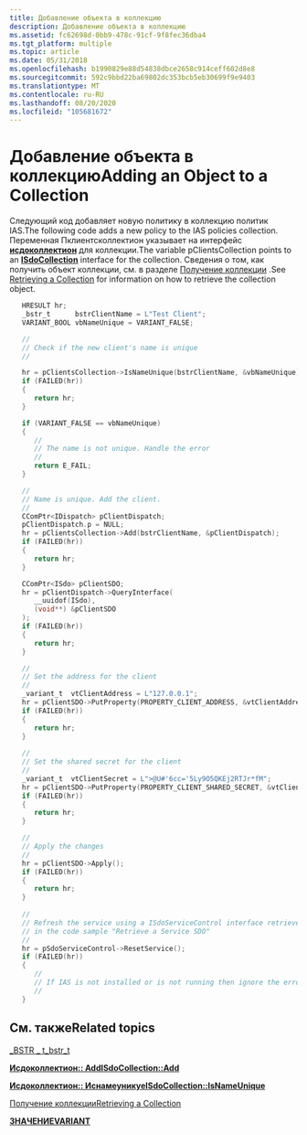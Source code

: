```yaml
---
title: Добавление объекта в коллекцию
description: Добавление объекта в коллекцию
ms.assetid: fc62698d-0bb9-478c-91cf-9f8fec36dba4
ms.tgt_platform: multiple
ms.topic: article
ms.date: 05/31/2018
ms.openlocfilehash: b1990829e88d54838dbce2658c914ceff602d8e8
ms.sourcegitcommit: 592c9bbd22ba69802dc353bcb5eb30699f9e9403
ms.translationtype: MT
ms.contentlocale: ru-RU
ms.lasthandoff: 08/20/2020
ms.locfileid: "105681672"
---
```

# <a name="adding-an-object-to-a-collection"></a><span data-ttu-id="cac2d-103">Добавление объекта в коллекцию</span><span class="sxs-lookup"><span data-stu-id="cac2d-103">Adding an Object to a Collection</span></span>

<span data-ttu-id="cac2d-104">Следующий код добавляет новую политику в коллекцию политик IAS.</span><span class="sxs-lookup"><span data-stu-id="cac2d-104">The following code adds a new policy to the IAS policies collection.</span></span> <span data-ttu-id="cac2d-105">Переменная Пклиентсколлектион указывает на интерфейс [**исдоколлектион**](/windows/desktop/api/sdoias/nn-sdoias-isdocollection) для коллекции.</span><span class="sxs-lookup"><span data-stu-id="cac2d-105">The variable pClientsCollection points to an [**ISdoCollection**](/windows/desktop/api/sdoias/nn-sdoias-isdocollection) interface for the collection.</span></span> <span data-ttu-id="cac2d-106">Сведения о том, как получить объект коллекции, см. в разделе [Получение коллекции](/windows/desktop/Nps/sdo-retrieving-a-collection) .</span><span class="sxs-lookup"><span data-stu-id="cac2d-106">See [Retrieving a Collection](/windows/desktop/Nps/sdo-retrieving-a-collection) for information on how to retrieve the collection object.</span></span>


```C++
   HRESULT hr;
   _bstr_t      bstrClientName = L"Test Client";
   VARIANT_BOOL vbNameUnique = VARIANT_FALSE;

   //
   // Check if the new client's name is unique
   //

   hr = pClientsCollection->IsNameUnique(bstrClientName, &vbNameUnique);
   if (FAILED(hr))
   {
      return hr;
   }

   if (VARIANT_FALSE == vbNameUnique)
   {
      //
      // The name is not unique. Handle the error
      //
      return E_FAIL;
   }

   //
   // Name is unique. Add the client.
   //
   CComPtr<IDispatch> pClientDispatch;
   pClientDispatch.p = NULL;
   hr = pClientsCollection->Add(bstrClientName, &pClientDispatch);
   if (FAILED(hr))
   {
      return hr;
   }

   CComPtr<ISdo> pClientSDO;
   hr = pClientDispatch->QueryInterface(
      __uuidof(ISdo),
      (void**) &pClientSDO
   );
   if (FAILED(hr))
   {
      return hr;
   }

   //
   // Set the address for the client
   //
   _variant_t  vtClientAddress = L"127.0.0.1";
   hr = pClientSDO->PutProperty(PROPERTY_CLIENT_ADDRESS, &vtClientAddress);
   if (FAILED(hr))
   {
      return hr;
   }
       
   //
   // Set the shared secret for the client
   //
   _variant_t  vtClientSecret = L">@U#'6cc='5Ly9O5QKEj2RTJr*fM";
   hr = pClientSDO->PutProperty(PROPERTY_CLIENT_SHARED_SECRET, &vtClientSecret);
   if (FAILED(hr))
   {
      return hr;
   }

   //
   // Apply the changes
   //
   hr = pClientSDO->Apply();
   if (FAILED(hr))
   {
      return hr;
   }   
    
   //
   // Refresh the service using a ISdoServiceControl interface retrieved
   // in the code sample "Retrieve a Service SDO"
   //
   hr = pSdoServiceControl->ResetService();
   if (FAILED(hr))
   {
      //
      // If IAS is not installed or is not running then ignore the error
      //  
   }


```



## <a name="related-topics"></a><span data-ttu-id="cac2d-107">См. также</span><span class="sxs-lookup"><span data-stu-id="cac2d-107">Related topics</span></span>

<dl> <dt>

<span data-ttu-id="cac2d-108">[\_BSTR \_ t](/previous-versions/visualstudio/visual-studio-6.0/aa278286(v=vs.60))</span><span class="sxs-lookup"><span data-stu-id="cac2d-108">[\_bstr\_t](/previous-versions/visualstudio/visual-studio-6.0/aa278286(v=vs.60))</span></span>
</dt> <dt>

[<span data-ttu-id="cac2d-109">**Исдоколлектион:: Add**</span><span class="sxs-lookup"><span data-stu-id="cac2d-109">**ISdoCollection::Add**</span></span>](/windows/desktop/api/sdoias/nf-sdoias-isdocollection-add)
</dt> <dt>

[<span data-ttu-id="cac2d-110">**Исдоколлектион:: Иснамеуникуе**</span><span class="sxs-lookup"><span data-stu-id="cac2d-110">**ISdoCollection::IsNameUnique**</span></span>](/windows/desktop/api/sdoias/nf-sdoias-isdocollection-isnameunique)
</dt> <dt>

[<span data-ttu-id="cac2d-111">Получение коллекции</span><span class="sxs-lookup"><span data-stu-id="cac2d-111">Retrieving a Collection</span></span>](/windows/desktop/Nps/sdo-retrieving-a-collection)
</dt> <dt>

[<span data-ttu-id="cac2d-112">**ЗНАЧЕНИЕ**</span><span class="sxs-lookup"><span data-stu-id="cac2d-112">**VARIANT**</span></span>](/windows/win32/api/oaidl/ns-oaidl-variant)
</dt> </dl>

 

 